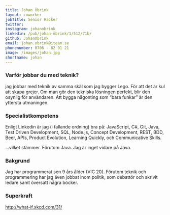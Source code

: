 ```yaml
---
title: Johan Öbrink
layout: coworker
jobTitle: Senior Hacker
twitter:
instagram: johanobrink
linkedin: /pub/johan-öbrink/1/512/71b/
github: JohanObrink
email: johan.obrink@iteam.se
phonenumber: 0706 - 82 91 21
image: /images/johan.jpg
shortname: johan
---
```


### Varför jobbar du med teknik?
jag jobbar med teknik av samma skäl som jag bygger Lego. För att det är kul att skapa grejer.
Om man gör den tekniska lösningen perfekt, blir den osynlig för användaren. Att bygga någonting som “bara funkar” är den yttersta utmaningen.

### Specialistkompetens
Enligt Linkedin är jag (i fallande ordning) bra på: JavaScript, C#, Git, Java, Test Driven Development, SQL, Node.js, Concept Development, REST, BDD, Beer, APIs, Product Evolution, Learning Quickly, och Communicative Skills.

...vilket stämmer. Förutom Java. Jag är inget vidare på Java.

### Bakgrund
Jag har programmerat sen 9 års ålder (VIC 20). Förutom teknik och programmering har jag även jobbat inom politik, som debattör och skrivit ledare samt översatt några böcker.

### Superkraft
http://what-if.xkcd.com/31/
